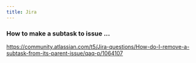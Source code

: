 ```yaml
---
title: Jira
---
```


### How to make a subtask to issue ... 

https://community.atlassian.com/t5/Jira-questions/How-do-I-remove-a-subtask-from-its-parent-issue/qaq-p/1064107